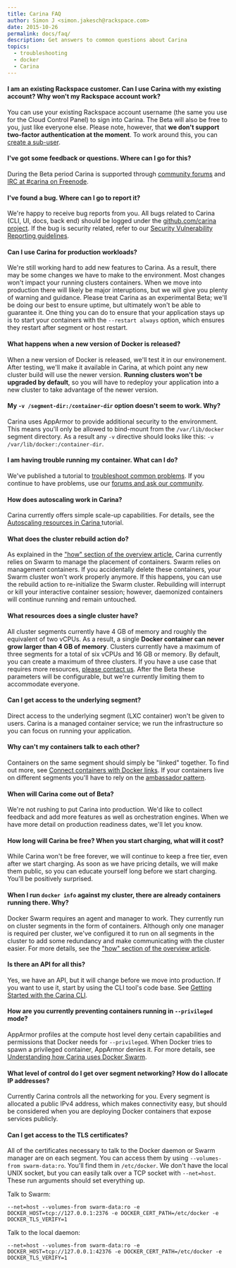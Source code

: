 ```yaml
---
title: Carina FAQ
author: Simon J <simon.jakesch@rackspace.com>
date: 2015-10-26
permalink: docs/faq/
description: Get answers to common questions about Carina
topics:
  - troubleshooting
  - docker
  - Carina
---
```


#### I am an existing Rackspace customer. Can I use Carina with my existing account? Why won't my Rackspace account work?

You can use your existing Rackspace account username (the same you use for the Cloud Control Panel) to sign into Carina. The Beta will also be free to you, just like everyone else. Please note, however, that **we don't support two-factor authentication at the moment**. To work around this, you can [create a sub-user](https://community.rackspace.com/products/f/54/t/4551).


#### I've got some feedback or questions. Where can I go for this?

During the Beta period Carina is supported through [community forums](https://community.getcarina.com/) and [IRC at #carina on Freenode](http://webchat.freenode.net/?channels=carina).


#### I've found a bug. Where can I go to report it?

We're happy to receive bug reports from you. All bugs related to Carina (CLI, UI, docs, back end) should be logged under the [github.com/carina project](https://github.com/getcarina/carina-bugs/issues). If the bug is security related, refer to our [Security Vulnerability Reporting guidelines](http://www.rackspace.com/information/legal/rsdp/).


#### Can I use Carina for production workloads?

We're still working hard to add new features to Carina. As a result, there may be some changes we have to make to the environment. Most changes won't impact your running clusters containers. When we move into production there will likely be major interuptions, but we will give you plenty of warning and guidance. Please treat Carina as an experimental Beta; we'll be doing our best to ensure uptime, but ultimately won't be able to guarantee it. One thing you can do to ensure that your application stays up is to start your containers with the `--restart always` option, which ensures they restart after segment or host restart.


#### What happens when a new version of Docker is released?

When a new version of Docker is released, we'll test it in our environement. After testing, we'll make it available in Carina, at which point any new cluster build will use the newer version. **Running clusters won't be upgraded by default**, so you will have to redeploy your application into a new cluster to take advantage of the newer version.


#### My <code>-v /segment-dir:/container-dir</code> option doesn't seem to work. Why?

Carina uses AppArmor to provide additional security to the environment. This means you'll only be allowed to bind-mount from the `/var/lib/docker` segment directory. As a result any `-v` directive should looks like this: `-v /var/lib/docker:/container-dir`.


#### I am having trouble running my container. What can I do?

We've published a tutorial to [troubleshoot common problems](/docs/tutorials/troubleshooting/). If you continue to have problems, use our [forums and ask our community](https://community.getcarina.com).


#### How does autoscaling work in Carina?

Carina currently offers simple scale-up capabilities. For details, see the [Autoscaling resources in Carina ](/docs/tutorials/autoscaling-carina/) tutorial.


#### What does the cluster rebuild action do?

As explained in the ["how" section of the overview article](/docs/overview-of-carina/#how-does-carina-work), Carina currently relies on Swarm to manage the placement of containers. Swarm relies on management containers. If you accidentally delete these containers, your Swarm cluster won't work properly anymore. If this happens, you can use the rebuild action to re-initialize the Swarm cluster. Rebuilding will interrupt or kill your interactive container session; however, daemonized containers will continue running and remain untouched.


#### What resources does a single cluster have?

All cluster segments currently have 4 GB of memory and roughly the equivalent of two vCPUs. As a result, a single **Docker container can never grow larger than 4 GB of memory**. Clusters currently have a maximum of three segments for a total of six vCPUs and 16 GB or memory. By default, you can create a maximum of three clusters. If you have a use case that requires more resources, [please contact us](https://community.getcarina.com/t/capacity-requests/22/1). After the Beta these parameters will be configurable, but we're currently limiting them to accommodate everyone.


#### Can I get access to the underlying segment?

Direct access to the underlying segment (LXC container) won't be given to users. Carina is a managed container service; we run the infrastructure so you can focus on running your application.


#### Why can't my containers talk to each other?

Containers on the same segment should simply be "linked" together. To find out more, see [Connect containers with Docker links](/docs/tutorials/connect-docker-containers-with-links/#connect-two-containers-with-a-docker-link). If your containers live on different segments you'll have to rely on the [ambassador pattern](/docs/tutorials/connect-docker-containers-ambassador-pattern/#connect-containers).


#### When will Carina come out of Beta?

We're not rushing to put Carina into production. We'd like to collect feedback and add more features as well as orchestration engines. When we have more detail on production readiness dates, we'll let you know.


#### How long will Carina be free? When you start charging, what will it cost?

While Carina won't be free forever, we will continue to keep a free tier, even after we start charging. As soon as we have pricing details, we will make them public, so you can educate yourself long before we start charging. You'll be positively surprised.


#### When I run `docker info` against my cluster, there are already containers running there. Why?

Docker Swarm requires an agent and manager to work. They currently run on cluster segments in the form of containers. Although only one manager is required per cluster, we've configured it to run on all segments in the cluster to add some redundancy and make communicating with the cluster easier. For more details, see the ["how" section of the overview article](/docs/overview-of-carina/#how-does-carina-work).


#### Is there an API for all this?

Yes, we have an API, but it will change before we move into production. If you want to use it, start by using the CLI tool's code base. See [Getting Started with the Carina CLI](/docs/getting-started/getting-started-carina-cli/#download-and-install-carina-cli).


####  How are you currently preventing containers running in <code>--privileged</code> mode?

AppArmor profiles at the compute host level deny certain capabilities and permissions that Docker needs for <code>--privileged</code>. When Docker tries to spawn a privileged container, AppArmor denies it. For more details, see [Understanding how Carina uses Docker Swarm](/docs/tutorials/docker-swarm-carina/#apparmor-profiles).


#### What level of control do I get over segment networking? How do I allocate IP addresses?

Currently Carina controls all the networking for you. Every segment is allocated a public IPv4 address, which makes connectivity easy, but should be considered when you are deploying Docker containers that expose services publicly.


#### Can I get access to the TLS certificates?

All of the certificates necessary to talk to the Docker daemon or Swarm manager are on each segment. You can access them by using `--volumes-from swarm-data:ro`. You'll find them in `/etc/docker`. We don't have the local UNIX socket, but you can easily talk over a TCP socket with `--net=host`. These run arguments should set everything up.

Talk to Swarm:

```
--net=host --volumes-from swarm-data:ro -e DOCKER_HOST=tcp://127.0.0.1:2376 -e DOCKER_CERT_PATH​=/etc/docker -e DOCKER_TLS_VERIFY=1
```

Talk to the local daemon:

```
--net=host --volumes-from swarm-data:ro -e DOCKER_HOST=tcp://127.0.0.1:42376 -e DOCKER_CERT_PATH​=/etc/docker -e DOCKER_TLS_VERIFY=1​
```
